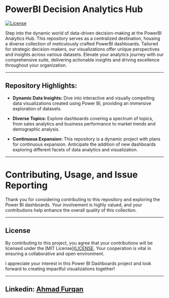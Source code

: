 # PowerBI Decision Analytics Hub

[![License](https://img.shields.io/badge/License-MIT-green)](https://github.com/ahmadfurqan7/PowerBI-Project/blob/main/LICENSE.txt)

Step into the dynamic world of data-driven decision-making at the PowerBI Analytics Hub. This repository serves as a centralized destination, housing a diverse collection of meticulously crafted PowerBI dashboards. Tailored for strategic decision-makers, our visualizations offer unique perspectives and insights across various datasets. Elevate your analytics journey with our comprehensive suite, delivering actionable insights and driving excellence throughout your organization.

---


## Repository Highlights:

- **Dynamic Data Insights:** Dive into interactive and visually compelling data visualizations created using Power BI, providing an immersive exploration of datasets.

- **Diverse Topics:** Explore dashboards covering a spectrum of topics, from sales analytics and business performance to market trends and demographic analysis.

- **Continuous Expansion:** This repository is a dynamic project with plans for continuous expansion. Anticipate the addition of new dashboards exploring different facets of data analytics and visualization.

---

# Contributing, Usage, and Issue Reporting

Thank you for considering contributing to this repository and exploring the Power BI dashboards. Your involvement is highly valued, and your contributions help enhance the overall quality of this collection.

---

## License

By contributing to this project, you agree that your contributions will be licensed under the [MIT License]([LICENSE](https://github.com/ahmadfurqan7/PowerBI-Project/blob/main/LICENSE.txt). Your cooperation is vital in ensuring a collaborative and open environment.

I appreciate your interest in this Power BI Dashboards project and look forward to creating impactful visualizations together!

---

## Linkedin: [Ahmad Furqan](https://www.linkedin.com/in/ahmad-furqan-836468197/)

